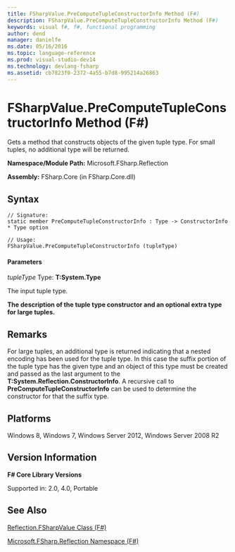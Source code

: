 ```yaml
---
title: FSharpValue.PreComputeTupleConstructorInfo Method (F#)
description: FSharpValue.PreComputeTupleConstructorInfo Method (F#)
keywords: visual f#, f#, functional programming
author: dend
manager: danielfe
ms.date: 05/16/2016
ms.topic: language-reference
ms.prod: visual-studio-dev14
ms.technology: devlang-fsharp
ms.assetid: cb7823f0-2372-4a55-b7d8-995214a26863 
---
```


# FSharpValue.PreComputeTupleConstructorInfo Method (F#)

Gets a method that constructs objects of the given tuple type. For small tuples, no additional type will be returned.

**Namespace/Module Path:** Microsoft.FSharp.Reflection

**Assembly:** FSharp.Core (in FSharp.Core.dll)


## Syntax

```
// Signature:
static member PreComputeTupleConstructorInfo : Type -> ConstructorInfo * Type option

// Usage:
FSharpValue.PreComputeTupleConstructorInfo (tupleType)
```

#### Parameters
*tupleType*
Type: **T:System.Type**


The input tuple type.



**The description of the tuple type constructor and an optional extra type for large tuples.**
## Remarks
For large tuples, an additional type is returned indicating that a nested encoding has been used for the tuple type. In this case the suffix portion of the tuple type has the given type and an object of this type must be created and passed as the last argument to the **T:System.Reflection.ConstructorInfo**. A recursive call to **PreComputeTupleConstructorInfo** can be used to determine the constructor for that the suffix type.


## Platforms
Windows 8, Windows 7, Windows Server 2012, Windows Server 2008 R2


## Version Information
**F# Core Library Versions**

Supported in: 2.0, 4.0, Portable




## See Also
[Reflection.FSharpValue Class &#40;F&#35;&#41;](Reflection.FSharpValue-Class-%5BFSharp%5D.md)

[Microsoft.FSharp.Reflection Namespace &#40;F&#35;&#41;](Microsoft.FSharp.Reflection-Namespace-%5BFSharp%5D.md)


